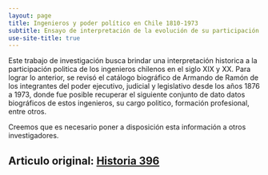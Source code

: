 ```yaml
---
layout: page
title: Ingenieros y poder político en Chile 1810-1973 
subtitle: Ensayo de interpretación de la evolución de su participación parlamentaria y ministerial
use-site-title: true
---
```


Este trabajo de investigación busca brindar una interpretación historica a la participación politica de los ingenieros chilenos en el siglo XIX y XX. Para lograr lo anterior, se revisó el catálogo biográfico de Armando de Ramón de los integrantes del poder ejecutivo, judicial y legislativo desde los años 1876 a 1973, donde fue posible recuperar el siguiente conjunto de dato datos biográficos de estos ingenieros, su cargo politico, formación profesional, entre otros.

Creemos que es necesario poner a disposición esta información a otros investigadores. 

## Articulo original: [Historia 396](http://www.historia396.cl/)

